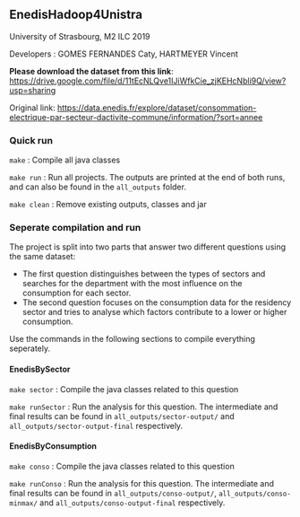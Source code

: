 ## EnedisHadoop4Unistra

University of Strasbourg, M2 ILC 2019

Developers :
GOMES FERNANDES Caty, HARTMEYER Vincent


**Please download the dataset from this link**: https://drive.google.com/file/d/11tEcNLQve1IJiWfkCie_zjKEHcNbli9Q/view?usp=sharing 

Original link: https://data.enedis.fr/explore/dataset/consommation-electrique-par-secteur-dactivite-commune/information/?sort=annee

### Quick run 

`make` : Compile all java classes

`make run` : Run all projects. The outputs are printed at the end of both runs, and can also be found in the `all_outputs` folder.

`make clean` : Remove existing outputs, classes and jar

### Seperate compilation and run

The project is split into two parts that answer two different questions using the same dataset:
* The first question distinguishes between the types of sectors and searches for the department with the most influence on the consumption for each sector.
* The second question focuses on the consumption data for the residency sector and tries to analyse which factors contribute to a lower or higher consumption.

Use the commands in the following sections to compile everything seperately.

#### EnedisBySector

`make sector` : Compile the java classes related to this question

`make runSector` : Run the analysis for this question. The intermediate and final results can be found in `all_outputs/sector-output/` and `all_outputs/sector-output-final` respectively.

#### EnedisByConsumption

`make conso` : Compile the java classes related to this question

`make runConso` : Run the analysis for this question. The intermediate and final results can be found in `all_outputs/conso-output/`,  `all_outputs/conso-minmax/` and `all_outputs/conso-output-final` respectively.
